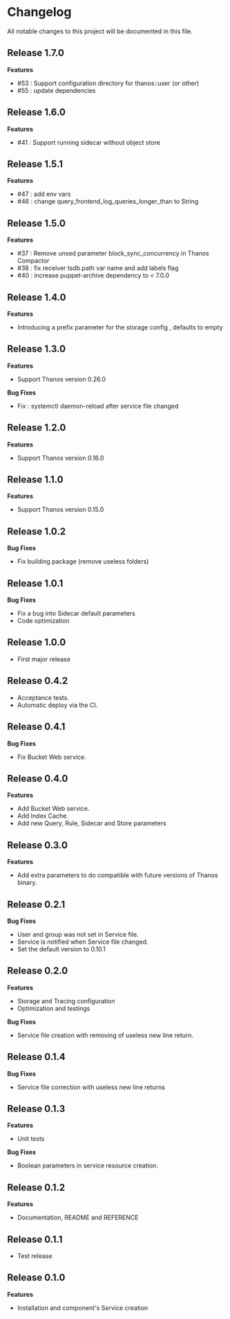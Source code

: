# Changelog

All notable changes to this project will be documented in this file.

## Release 1.7.0

**Features**

- #53 : Support configuration directory for thanos::user (or other)
- #55 : update dependencies

## Release 1.6.0

**Features**

- #41 : Support running sidecar without object store

## Release 1.5.1

**Features**

- #47 : add env vars
- #46 : change query_frontend_log_queries_longer_than to String

## Release 1.5.0

**Features**

- #37 : Remove unsed parameter block_sync_concurrency in Thanos Compactor
- #38 : fix receiver tsdb.path var name and add labels flag
- #40 : increase puppet-archive dependency to < 7.0.0

## Release 1.4.0

**Features**

- Introducing a prefix parameter for the storage config , defaults to empty

## Release 1.3.0

**Features**

- Support Thanos version 0.26.0

**Bug Fixes**

- Fix : systemctl daemon-reload after service file changed

## Release 1.2.0

**Features**

- Support Thanos version 0.16.0

## Release 1.1.0

**Features**

- Support Thanos version 0.15.0

## Release 1.0.2

**Bug Fixes**

- Fix building package (remove useless folders)

## Release 1.0.1

**Bug Fixes**

- Fix a bug into Sidecar default parameters
- Code optimization

## Release 1.0.0

- First major release

## Release 0.4.2

- Acceptance tests.
- Automatic deploy via the CI.

## Release 0.4.1

**Bug Fixes**

- Fix Bucket Web service.

## Release 0.4.0

**Features**

- Add Bucket Web service.
- Add Index Cache.
- Add new Query, Rule, Sidecar and Store parameters

## Release 0.3.0

**Features**

- Add extra parameters to do compatible with future versions of Thanos binary.

## Release 0.2.1

**Bug Fixes**

- User and group was not set in Service file.
- Service is notified when Service file changed.
- Set the default version to 0.10.1

## Release 0.2.0

**Features**

- Storage and Tracing configuration  
- Optimization and testings
    
**Bug Fixes**

- Service file creation with removing of useless new line return.  

## Release 0.1.4

**Bug Fixes**

- Service file correction with useless new line returns  

## Release 0.1.3

**Features**

- Unit tests  
    
**Bug Fixes**

- Boolean parameters in service resource creation.  

## Release 0.1.2

**Features**

- Documentation, README and REFERENCE

## Release 0.1.1

- Test release

## Release 0.1.0

**Features**

- Installation and component's Service creation
